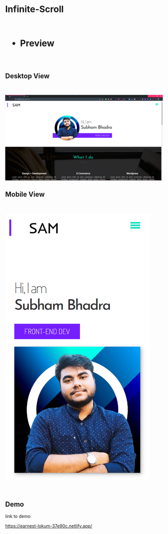 # Infinite-Scroll

<br>

<h1>
  
- Preview

</h1>
  

  
<br>

## Desktop View

<br>

![App Screenshot](https://github.com/subham-04/Portfolio/blob/main/pp.png)

## Mobile View

<br>

![App Screenshot](https://github.com/subham-04/Portfolio/blob/main/mobile.png)

<br>

## Demo

link to demo

https://earnest-lokum-37e90c.netlify.app/
